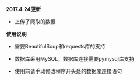**2017.4.24更新**

- 上传了爬取的数据


**使用说明**

- 需要BeautifulSoup和requests库的支持

- 数据库采用MySQL，数据库连接需要pymysql库支持

- 使用前请手动修改程序开头处的数据库连接语句
